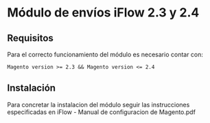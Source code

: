 # Módulo de envíos iFlow 2.3 y 2.4 

## Requisitos

Para el correcto funcionamiento del módulo es necesario contar con:

```
Magento version >= 2.3 && Magento version <= 2.4
```
  
## Instalación

Para concretar la instalacion del módulo seguir las instrucciones especificadas en iFlow - Manual de configuracion de Magento.pdf




